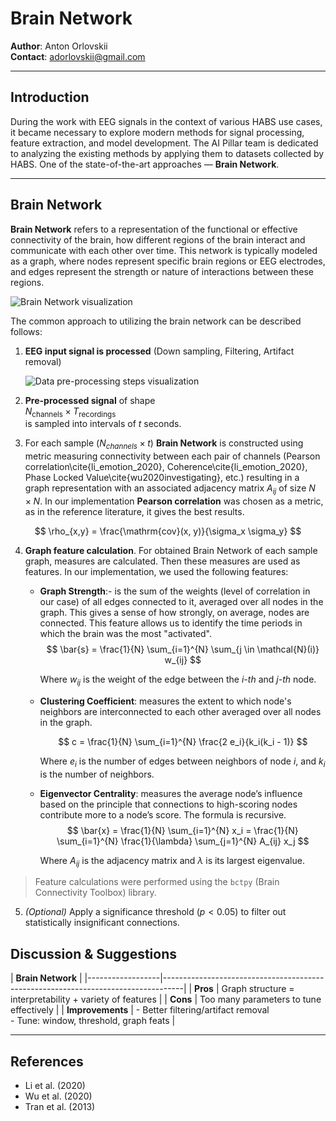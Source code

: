 # Brain Network

**Author**: Anton Orlovskii  
**Contact**: adorlovskii@gmail.com

---

## Introduction

During the work with EEG signals in the context of various HABS use cases, it became necessary to explore modern methods for signal processing, feature extraction, and model development. The AI Pillar team is dedicated to analyzing the existing methods by applying them to datasets collected by HABS. One of the state-of-the-art approaches — **Brain Network**.

---

## Brain Network

**Brain Network** refers to a representation of the functional or effective connectivity of the brain, how different regions of the brain interact and communicate with each other over time. This network is typically modeled as a graph, where nodes represent specific brain regions or EEG electrodes, and edges represent the strength or nature of interactions between these regions.

![Brain Network visualization](2004.01973v1.pdf-image-042%20(1).jpg)

The common approach to utilizing the brain network can be described follows:

1. **EEG input signal is processed** (Down sampling, Filtering, Artifact removal)

    ![Data pre-processing steps visualization](raw_filt_artif.png)

2. **Pre-processed signal** of shape  
   $N_{\text{channels}} \times T_{\text{recordings}}$  
   is sampled into intervals of $t$ seconds.

3.  For each sample  ($N_{channels} \times t$) **Brain Network** is constructed using metric measuring connectivity between each pair of channels (Pearson correlation\cite{li_emotion_2020}, Coherence\cite{li_emotion_2020}, Phase Locked Value\cite{wu2020investigating}, etc.) resulting in a graph representation with an associated adjacency matrix $A_{ij}$ of size $N \times N$. In our implementation **Pearson correlation** was chosen as a metric, as in the reference literature, it gives the best results.

   $$
   \rho_{x,y} = \frac{\mathrm{cov}(x, y)}{\sigma_x \sigma_y}
   $$

4. **Graph feature calculation**. For obtained Brain Network of each sample graph, measures are calculated. Then these measures are used as features. In our implementation, we used the following features:

   - **Graph Strength**:- is the sum of the weights (level of correlation in our case) of all edges connected to it, averaged over all nodes in the graph. This gives a sense of how strongly, on average, nodes are connected. This feature allows us to identify the time periods in which the brain was the most "activated".
     $$
     \bar{s} = \frac{1}{N} \sum_{i=1}^{N} \sum_{j \in \mathcal{N}(i)} w_{ij}
     $$

     Where $w_{ij}$ is the weight of the edge between the *i-th* and *j-th* node.

   - **Clustering Coefficient**: measures the extent to which node's neighbors  are interconnected to each other averaged over all nodes in the graph.

     $$
     c = \frac{1}{N} \sum_{i=1}^{N} \frac{2 e_i}{k_i(k_i - 1)}
     $$

     Where $e_i$ is the number of edges between neighbors of node *i*, and $k_i$ is the number of neighbors.

   - **Eigenvector Centrality**: measures the average node’s influence based on the principle that connections to high-scoring nodes contribute more to a node’s score. The formula is recursive.
     $$
     \bar{x} = \frac{1}{N} \sum_{i=1}^{N} x_i = \frac{1}{N} \sum_{i=1}^{N} \frac{1}{\lambda} \sum_{j=1}^{N} A_{ij} x_j
     $$

     Where $A_{ij}$ is the adjacency matrix and $\lambda$ is its largest eigenvalue.

> Feature calculations were performed using the `bctpy` (Brain Connectivity Toolbox) library.

5. *(Optional)* Apply a significance threshold ($p < 0.05$) to filter out statistically insignificant connections.


## Discussion & Suggestions

|                   **Brain Network**                                                                 |
|------------------|-----------------------------------------------------------------------------------|
| **Pros**         | Graph structure = interpretability + variety of features                         |
| **Cons**         | Too many parameters to tune effectively                                          |
| **Improvements** | - Better filtering/artifact removal  <br> - Tune: window, threshold, graph feats |

---

## References

- Li et al. (2020)  
- Wu et al. (2020)  
- Tran et al. (2013)  

